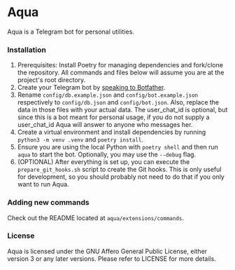 # Aqua
Aqua is a Telegram bot for personal utilities.

### Installation
1. Prerequisites: Install Poetry for managing dependencies and fork/clone the repository.
All commands and files below will assume you are at the project's root directory.
2. Create your Telegram bot by [speaking to Botfather](https://t.me/botfather).
3. Rename `config/db.example.json` and `config/bot.example.json` respectively to
`config/db.json` and `config/bot.json`. Also, replace the data in those files with
your actual data. The user_chat_id is optional, but since this is a bot meant for personal
usage, if you do not supply a user_chat_id Aqua will answer to anyone who messages her.
4. Create a virtual environment and install dependencies by running `python3 -m venv .venv`
and `poetry install`.
5. Ensure you are using the local Python with `poetry shell` and then run `aqua` to start
the bot. Optionally, you may use the `--debug` flag.
6. (OPTIONAL) After everything is set up, you can execute the `prepare_git_hooks.sh` script
to create the Git hooks. This is only useful for development, so you should probably not need
to do that if you only want to run Aqua.

### Adding new commands
Check out the README located at `aqua/extensions/commands`.

### License
Aqua is licensed under the GNU Affero General Public License, either version 3
or any later versions. Please refer to LICENSE for more details.
